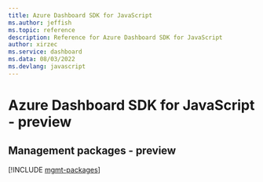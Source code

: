 ```yaml
---
title: Azure Dashboard SDK for JavaScript
ms.author: jeffish
ms.topic: reference
description: Reference for Azure Dashboard SDK for JavaScript
author: xirzec
ms.service: dashboard
ms.data: 08/03/2022
ms.devlang: javascript
---
```

# Azure Dashboard SDK for JavaScript - preview

## Management packages - preview
[!INCLUDE [mgmt-packages](dashboard-mgmt-index.md)]